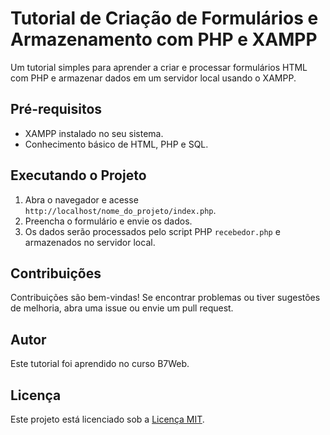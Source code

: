 # Tutorial de Criação de Formulários e Armazenamento com PHP e XAMPP

Um tutorial simples para aprender a criar e processar formulários HTML com PHP e armazenar dados em um servidor local usando o XAMPP.

## Pré-requisitos

- XAMPP instalado no seu sistema.
- Conhecimento básico de HTML, PHP e SQL.

## Executando o Projeto

1. Abra o navegador e acesse `http://localhost/nome_do_projeto/index.php`.
2. Preencha o formulário e envie os dados.
3. Os dados serão processados pelo script PHP `recebedor.php` e armazenados no servidor local.

## Contribuições

Contribuições são bem-vindas! Se encontrar problemas ou tiver sugestões de melhoria, abra uma issue ou envie um pull request.

## Autor

Este tutorial foi aprendido no curso B7Web.

## Licença

Este projeto está licenciado sob a [Licença MIT](https://opensource.org/licenses/MIT).
